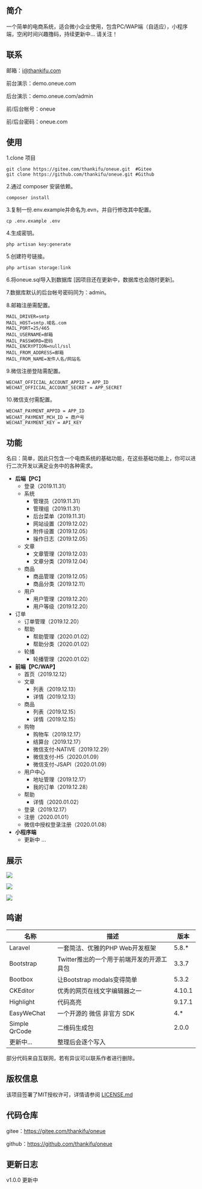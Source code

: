 ## 简介

一个简单的电商系统，适合微小企业使用，包含PC/WAP端（自适应），小程序端，空闲时间兴趣撸码，持续更新中... 请关注！

## 联系

邮箱：i@thankifu.com

前台演示：demo.oneue.com

后台演示：demo.oneue.com/admin

前/后台帐号：oneue

前/后台密码：oneue.com

## 使用

1.clone 项目

```
git clone https://gitee.com/thankifu/oneue.git	#Gitee
git clone https://github.com/thankifu/oneue.git	#Github
```

2.通过 composer 安装依赖。

```
composer install
```

3.复制一份.env.example并命名为.evn，并自行修改其中配置。

```
cp .env.example .env
```

4.生成密钥。

```
php artisan key:generate
```

5.创建符号链接。

```
php artisan storage:link
```

6.将oneue.sql导入到数据库 [因项目还在更新中，数据库也会随时更新]。

7.数据库默认的后台帐号密码同为：admin。

8.邮箱注册需配置。

```
MAIL_DRIVER=smtp
MAIL_HOST=smtp.域名.com
MAIL_PORT=25/465
MAIL_USERNAME=邮箱
MAIL_PASSWORD=密码
MAIL_ENCRYPTION=null/ssl
MAIL_FROM_ADDRESS=邮箱
MAIL_FROM_NAME=发件人名/网站名
```

9.微信注册登陆需配置。

```
WECHAT_OFFICIAL_ACCOUNT_APPID = APP_ID
WECHAT_OFFICIAL_ACCOUNT_SECRET = APP_SECRET
```

10.微信支付需配置。

```
WECHAT_PAYMENT_APPID = APP_ID
WECHAT_PAYMENT_MCH_ID = 商户号
WECHAT_PAYMENT_KEY = API_KEY
```

## 功能

名曰：简单，因此只包含一个电商系统的基础功能，在这些基础功能上，你可以进行二次开发以满足业务中的各种需求。

- **后端【PC】**
  - 登录（2019.11.31）
  - 系统
    - 管理员（2019.11.31）
    - 管理组（2019.11.31）
    - 后台菜单（2019.11.31）
    - 网站设置（2019.12.02）
    - 附件设置（2019.12.05）
    - 操作日志（2019.12.05）
  - 文章
    - 文章管理（2019.12.03）
    - 文章分类（2019.12.04）
  - 商品
    - 商品管理（2019.12.05）
    - 商品分类（2019.12.11）
  - 用户
    - 用户管理（2019.12.20）
    - 用户等级（2019.12.20）
- 订单
    - 订单管理（2019.12.20）
  - 帮助
    - 帮助管理（2020.01.02）
    - 帮助分类（2020.01.02）
  - 轮播
    - 轮播管理（2020.01.02）
- **前端【PC/WAP】**
  - 首页（2019.12.12）
  - 文章
    - 列表（2019.12.13）
    - 详情（2019.12.13）
  - 商品
    - 列表（2019.12.15）
    - 详情（2019.12.15）
  - 购物
    - 购物车（2019.12.17）
    - 结算台（2019.12.17）
    - 微信支付-NATIVE（2019.12.29）
    - 微信支付-H5（2020.01.09）
    - 微信支付-JSAPI（2020.01.09）
  - 用户中心
    - 地址管理（2019.12.17）
    - 我的订单（2019.12.28）
  - 帮助
    - 详情（2020.01.02）
  - 登录（2019.12.17）
  - 注册（2020.01.01）
  - 微信中授权登录注册（2020.01.08）
- **小程序端**
  - 更新中 ...

## 展示

![](https://img.starslabs.com/uploads/0000000000000git/frontend-01.jpg)

![](https://img.starslabs.com/uploads/0000000000000git/backend-01.jpg)

![](https://img.starslabs.com/uploads/0000000000000git/backend-03.jpg)

## 鸣谢

| 名称          | 描述                                      | 版本   |
| ------------- | ----------------------------------------- | ------ |
| Laravel       | 一套简洁、优雅的PHP Web开发框架           | 5.8.*  |
| Bootstrap     | Twitter推出的一个用于前端开发的开源工具包 | 3.3.7  |
| Bootbox       | 让Bootstrap modals变得简单                | 5.3.2  |
| CKEditor      | 优秀的网页在线文字编辑器之一              | 4.10.1 |
| Highlight     | 代码高亮                                  | 9.17.1 |
| EasyWeChat    | 一个开源的 微信 非官方 SDK                | 4.*    |
| Simple QrCode | 二维码生成包                              | 2.0.0  |
| 更新中...     | 整理后会逐个写入                          |        |

部分代码来自互联网，若有异议可以联系作者进行删除。

## 版权信息

该项目签署了MIT授权许可，详情请参阅 [LICENSE.md](/LICENSE)

## 代码仓库

gitee：https://gitee.com/thankifu/oneue

github：https://github.com/thankifu/oneue

## 更新日志

v1.0.0	更新中